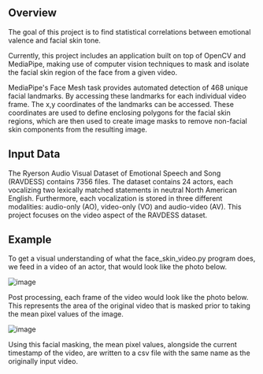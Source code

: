 ## Overview
The goal of this project is to find statistical correlations between emotional valence and facial skin tone. 

Currently, this project includes an application built on top of OpenCV and MediaPipe, making use of computer vision techniques to mask and isolate the facial skin region of the face from a given video.

MediaPipe's Face Mesh task provides automated detection of 468 unique facial landmarks. By accessing these landmarks for each individual video frame. The x,y coordinates of the landmarks can be accessed. These coordinates are used to define enclosing polygons for the facial skin regions, which are then used to create image masks to remove non-facial skin components from the resulting image. 

## Input Data
The Ryerson Audio Visual Dataset of Emotional Speech and Song (RAVDESS) contains 7356 files. The dataset contains 24 actors, each vocalizing two lexically matched statements in neutral North American English. Furthermore, each vocalization is stored in three different modalities: audio-only (AO), video-only (VO) and audio-video (AV). This project focuses on the video aspect of the RAVDESS dataset. 

## Example
To get a visual understanding of what the face_skin_video.py program does, we feed in a video of an actor, that would look like the photo below.

![image](https://github.com/Gavin-Bosman/face_skin_isolation/assets/124214234/8d9c3d3b-ec6b-485c-8565-32da0caca509)


Post processing, each frame of the video would look like the photo below. This represents the area of the original video that is masked prior to taking the mean pixel values of the image.

![image](https://github.com/Gavin-Bosman/face_skin_isolation/assets/124214234/9e340468-e5d6-4543-8d61-5b06d120249e)

Using this facial masking, the mean pixel values, alongside the current timestamp of the video, are written to a csv file with the same name as the originally input video. 
